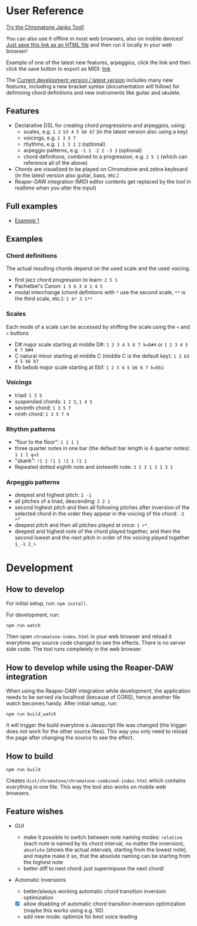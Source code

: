 User Reference
==============

[Try the Chromatone Janko Tool!](https://iostream.github.io/chromatone-helper/ "Chromatone Janko Tool by iostream")

You can also use it offline in most web browsers, also on mobile devices! [Just save this link as an HTML file](https://github.com/iostream/chromatone-helper/raw/master/dist/chromatone/chromatone-combined-index.html "Download the Chromatone Janko Tool") and then run it locally in your web browser!

Example of one of the latest new features, arpeggios, click the link and then click the save button to export as MIDI: [link](https://iostream.github.io/chromatone-helper/#chords=1t12Va+4Vb+6Vc+1t12Vd%2C%0D%0A6+5+1+2%0D%0A&voicing=a%3A+1+5+10+9+10+5+10+5%0D%0Ab%3A+5+10+15+14+15+10+15+10%0D%0Ac%3A+3+9+13+12+13+9+13+9%0D%0Ad%3A+1+8+10+9+10+8+10+8+1+8+10+9+10+8+10+7%0D%0Aa%0D%0A&zebra_root=-17&scale[0]=r1+2+3+4+5+6+7&rhythms=1+1+1+1+1+1+1+1+1+1+1+1+1+1+1+1&arp=>*)

The [Current development version / latest version](https://iostream.github.io/chromatone-helper/v2-dev/ "Chromatone Janko Tool v2 development by iostream") includes many new features, including a new bracket syntax (documentation will follow) for definining chord definitions and new instruments like guitar and ukulele.

Features
--------
- Declarative DSL for creating chord progressions and arpeggios, using:
  - scales, e.g. `1 2 b3 4 5 b6 b7` (in the latest version also using a key)
  - voicings, e.g. `1 3 5 7`
  - rhythms, e.g. `1 1 3 1 2` (optional)
  - arpeggio patterns, e.g. `-1 1 -2 2 -3 3` (optional)
  - chord definitions, combined to a progression, e.g. `2 5 1` (which can reference all of the above)
- Chords are visualized to be played on Chromatone and zebra keyboard (in the latest version also guitar, bass, etc.)
- Reaper-DAW integration (MIDI editor contents get replaced by the tool in realtime when you alter the input)

Full examples
-------------

* [Example 1](https://iostream.github.io/chromatone-helper/v2-dev/#chords=(%24a%3A+1+2+6+4+5+6)%0D%0A(%24b%3A+8+7+6+5+4+3)%0D%0A%0D%0Aa+d%3Du+i%2B%3D2++A%3Db%0D%0A(a+b)%0D%0Ab+d%3Dd%0D%0Aa+d%3Dd+i%2B%3D1+t-%3D12%0D%0A&scale%5B0%5D=r1+2+b3+4+5+b6+7+k%3DD3&voicing=1+3+8+5+7+8&rhythms=1+1+1+1+1+1+1+1+q%3D4&arp=b%3A+%3E*%0D%0A1_%3E+%3E+%3E+4_%3E+%3E+%3E&instrument=zebra&bpm=117)

Examples
--------

### Chord definitions

The actual resulting chords depend on the used scale and the used voicing.

* first jazz chord progression to learn: `2 5 1`
* Pachelbel's Canon: `1 5 6 3 4 1 4 5`
* modal interchange (chord defintions with `*` use the second scale, `**` is the third scale, etc.): `1 4* 3 1**`

### Scales

Each mode of a scale can be accessed by shifting the scale using the `<` and `>` buttons

* D# major scale starting at middle D#: `1 2 3 4 5 6 7 k=D#4` or `1 2 3 4 5 6 7 D#4`
* C natural minor starting at middle C (middle C is the default key): `1 2 b3 4 5 b6 b7`
* Eb bebob major scale starting at Eb1: `1 2 3 4 5 b6 6 7 k=Eb1`

### Voicings

* triad: `1 3 5`
* suspended chords: `1 2 5`, `1 4 5`
* seventh chord: `1 3 5 7`
* ninth chord: `1 3 5 7 9`

### Rhythm patterns

* "four to the floor": `1 1 1 1`
* three quarter notes in one bar (the default bar length is 4 quarter notes): `1 1 1 q=3`
* "skank": `!1 1 !1 1 !1 1 !1 1`
* Repeated dotted eighth note and sixteenth note: `3 1 3 1 3 1 3 1`

### Arpeggio patterns

* deepest and highest pitch: `1 -1`
* all pitches of a triad, descending: `3 2 1`
* second highest pitch and then all following pitches after inversion of the selected chord in the order they appear in the voicing of the chord: `-2 >*`
* deepest pitch and then all pitches played at once: `1 >*_`
* deepest and highest note of the chord played together, and then the second lowest and the next pitch in order of the voicing played together `1_-1 2_>`

Development
===========

How to develop
--------------

For initial setup, run: `npm install`.

For development, run:

```
npm run watch
```

Then open `chromatone-index.html` in your web browser and reload it everytime any source code changed to see the effects. There is no server side code. The tool runs completely in the web browser.

How to develop while using the Reaper-DAW integration
-----------------------------------------------------

When using the Reaper-DAW integration while development, the application needs to be served via localhost (because of CORS), hence another file watch becomes handy. After initial setup, run:

```
npm run build_watch
```

It will trigger the build everytime a Javascript file was changed (the trigger does not work for the other source files). This way you only need to reload the page after changing the source to see the effect.


How to build
------------

```
npm run build
```

Creates `dist/chromatone/chromatone-combined-index.html` which contains everything in one file. This way the tool also works on mobile web browsers.

Feature wishes
--------------

- GUI
   * make it possible to switch between note naming modes: `relative` (each note is named by its chord interval, no matter the inversion), `absolute` (shows the actual intervals, starting from the lowest note), and maybe make it so, that the absolute naming can be starting from the highest note
   * better diff to next chord: just superimpose the next chord!

- Automatic Inversions
   * better/always working automatic chord transition inversion optimization
   * [x] allow disabling of automatic chord transition inversion optimization (maybe this works using e.g. 1i0)
   * add new mode: optimize for best voice leading
